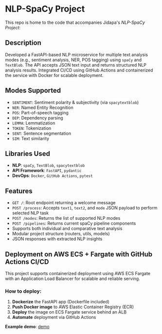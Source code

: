 # NLP-SpaCy Project

This repo is home to the code that accompanies Jidapa's *NLP-SpaCy Project*:


## Description
Developed a FastAPI-based NLP microservice for multiple text analysis modes (e.g., sentiment analysis, NER, POS tagging) using `spaCy` and `TextBlob`. The API accepts JSON text input and returns structured NLP analysis results. Integrated CI/CD using GitHub Actions and containerized the service with Docker for scalable deployment.


## Modes Supported
- `SENTIMENT`: Sentiment polarity & subjectivity (via `spacytextblob`)  
- `NER`: Named Entity Recognition  
- `POS`: Part-of-speech tagging  
- `DEP`: Dependency parsing  
- `LEMMA`: Lemmatization  
- `TOKEN`: Tokenization  
- `SENT`: Sentence segmentation  
- `SIM`: Text similarity  


## Libraries Used
- **NLP**: `spaCy`, `TextBlob`, `spacytextblob`  
- **API Framework**: `FastAPI`, `pydantic`  
- **DevOps**: `Docker`, `GitHub Actions`, `pytest`  


## Features
- `GET /`: Root endpoint returning a welcome message  
- `POST /process`: Accepts `text1`, `text2`, and `mode` JSON payload to perform selected NLP task  
- `POST /modes`: Returns the list of supported NLP modes  
- `POST /pipelines`: Returns current spaCy pipeline components  
- Supports both individual and comparative text analysis  
- Modular project structure (routers, utils, models)  
- JSON responses with extracted NLP insights  


## Deployment on AWS ECS + Fargate with GitHub Actions CI/CD

This project supports containerized deployment using AWS ECS Fargate with an Application Load Balancer for scalable and reliable serving.

### How to deploy:

1. **Dockerize** the FastAPI app (Dockerfile included)  
2. **Push Docker image** to AWS Elastic Container Registry (ECR)  
3. **Deploy** the image on ECS Fargate service behind an ALB  
4. **Automate** deployment via GitHub Actions

**Example demo**:  [demo](https://github.com/JPP-J/nlp1-spacy/blob/448ef6ccb229174748875beeef2191be77417dff/example_demo.ipynb)
